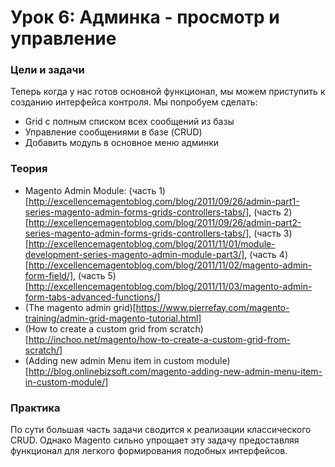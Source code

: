 # Урок 6: Админка - просмотр и управление

### Цели и задачи

Теперь когда у нас готов основной функционал, мы можем приступить к созданию интерфейса контроля. Мы попробуем сделать:

- Grid с полным списком всех сообщений из базы
- Управление сообщениями в базе (CRUD)
- Добавить модуль в основное меню админки

### Теория

- Magento Admin Module: (часть 1)[http://excellencemagentoblog.com/blog/2011/09/26/admin-part1-series-magento-admin-forms-grids-controllers-tabs/], (часть 2)[http://excellencemagentoblog.com/blog/2011/09/26/admin-part2-series-magento-admin-forms-grids-controllers-tabs/], (часть 3)[http://excellencemagentoblog.com/blog/2011/11/01/module-development-series-magento-admin-module-part3/], (часть 4)[http://excellencemagentoblog.com/blog/2011/11/02/magento-admin-form-field/], (часть 5)[http://excellencemagentoblog.com/blog/2011/11/03/magento-admin-form-tabs-advanced-functions/]
- (The magento admin grid)[https://www.pierrefay.com/magento-training/admin-grid-magento-tutorial.html]
- (How to create a custom grid from scratch)[http://inchoo.net/magento/how-to-create-a-custom-grid-from-scratch/]
- (Adding new admin Menu item in custom module)[http://blog.onlinebizsoft.com/magento-adding-new-admin-menu-item-in-custom-module/]
 
### Практика

По сути большая часть задачи сводится к реализации классического CRUD. Однако Magento сильно упрощает эту задачу предоставляя функционал для легкого формирования подобных интерфейсов.
